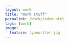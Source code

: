 ```yaml
---
layout: work
title: "Work stuff"
permalink: /work/index.html
tags: [work]
image:
  feature: typewriter.jpg
---
```

